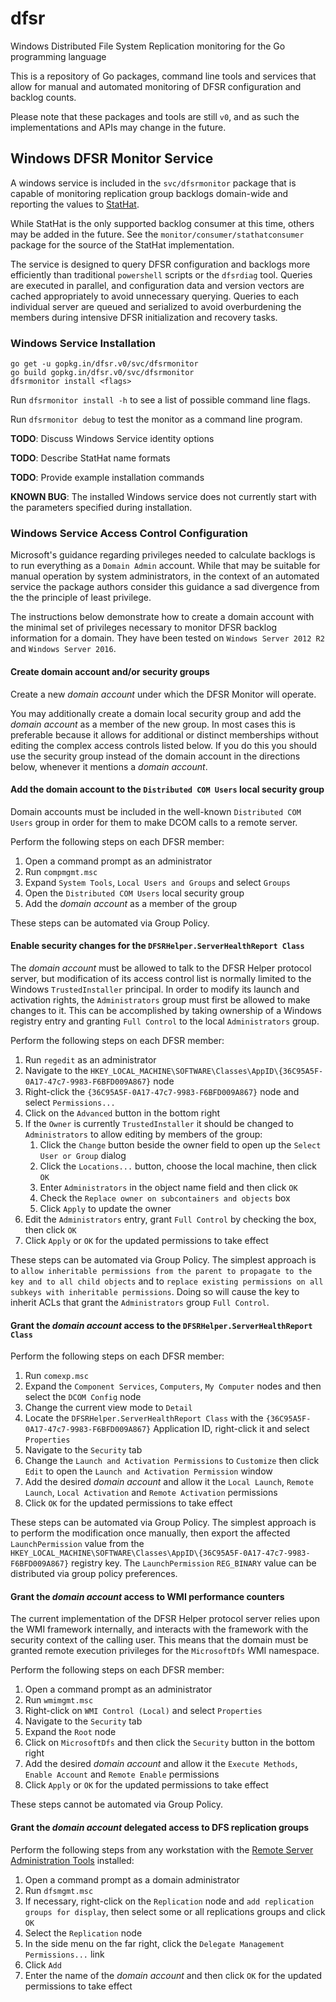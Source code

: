 # dfsr
Windows Distributed File System Replication monitoring for the Go programming
language

This is a repository of Go packages, command line tools and services that allow
for manual and automated monitoring of DFSR configuration and backlog counts.

Please note that these packages and tools are still `v0`, and as such the
implementations and APIs may change in the future.

## Windows DFSR Monitor Service

A windows service is included in the `svc/dfsrmonitor` package that is
capable of monitoring replication group backlogs domain-wide and reporting the
values to [StatHat](https://www.stathat.com/).

While StatHat is the only supported backlog consumer at this time, others may
be added in the future. See the `monitor/consumer/stathatconsumer` package
for the source of the StatHat implementation.

The service is designed to query DFSR configuration and backlogs more
efficiently than traditional `powershell` scripts or the `dfsrdiag` tool.
Queries are executed in parallel, and configuration data and version vectors are
cached appropriately to avoid unnecessary querying. Queries to each individual
server are queued and serialized to avoid overburdening the members during
intensive DFSR initialization and recovery tasks.

### Windows Service Installation

```
go get -u gopkg.in/dfsr.v0/svc/dfsrmonitor
go build gopkg.in/dfsr.v0/svc/dfsrmonitor
dfsrmonitor install <flags>
```

Run `dfsrmonitor install -h` to see a list of possible command line flags.

Run `dfsrmonitor debug` to test the monitor as a command line program.

**TODO**: Discuss Windows Service identity options

**TODO**: Describe StatHat name formats

**TODO**: Provide example installation commands

**KNOWN BUG**: The installed Windows service does not currently start with the
               parameters specified during installation.

### Windows Service Access Control Configuration

Microsoft's guidance regarding privileges needed to calculate backlogs is to
run everything as a `Domain Admin` account. While that may be suitable for
manual operation by system administrators, in the context of an automated
service the package authors consider this guidance a sad divergence from the
the principle of least privilege.

The instructions below demonstrate how to create a domain account with the
minimal set of privileges necessary to monitor DFSR backlog information for a
domain. They have been tested on `Windows Server 2012 R2` and
`Windows Server 2016`.

#### Create domain account and/or security groups

Create a new *domain account* under which the DFSR Monitor will operate.

You may additionally create a domain local security group and add the
*domain account* as a member of the new group. In most cases this is preferable
because it allows for additional or distinct memberships without editing the
complex access controls listed below. If you do this you should use the security
group instead of the domain account in the directions below, whenever it
mentions a *domain account*.

#### Add the domain account to the `Distributed COM Users` local security group

Domain accounts must be included in the well-known `Distributed COM Users`
group in order for them to make DCOM calls to a remote server.

Perform the following steps on each DFSR member:

1. Open a command prompt as an administrator
2. Run `compmgmt.msc`
3. Expand `System Tools`, `Local Users and Groups` and select `Groups`
4. Open the `Distributed COM Users` local security group
5. Add the *domain account* as a member of the group

These steps can be automated via Group Policy.

#### Enable security changes for the `DFSRHelper.ServerHealthReport Class`

The *domain account* must be allowed to talk to the DFSR Helper protocol server,
but modification of its access control list is normally limited to the Windows
`TrustedInstaller` principal. In order to modify its launch and activation
rights, the `Administrators` group must first be allowed to make changes to it.
This can be accomplished by taking ownership of a Windows registry entry and
granting `Full Control` to the local `Administrators` group.

Perform the following steps on each DFSR member:

1. Run `regedit` as an administrator
2. Navigate to the `HKEY_LOCAL_MACHINE\SOFTWARE\Classes\AppID\{36C95A5F-0A17-47c7-9983-F6BFD009A867}` node
3. Right-click the `{36C95A5F-0A17-47c7-9983-F6BFD009A867}` node and select `Permissions...`
4. Click on the `Advanced` button in the bottom right
5. If the `Owner` is currently `TrustedInstaller` it should be changed to `Administrators` to allow editing by members of the group:
   1. Click the `Change` button beside the owner field to open up the `Select User or Group` dialog
   2. Click the `Locations...` button, choose the local machine, then click `OK`
   3. Enter `Administrators` in the object name field and then click `OK`
   4. Check the `Replace owner on subcontainers and objects` box
   5. Click `Apply` to update the owner
6. Edit the `Administrators` entry, grant `Full Control` by checking the box, then click `OK`
7. Click `Apply` or `OK` for the updated permissions to take effect

These steps can be automated via Group Policy. The simplest approach is to
`allow inheritable permissions from the parent to propagate to the key and to
all child objects` and to `replace existing permissions on all subkeys with
inheritable permissions`. Doing so will cause the key to inherit ACLs that
grant the `Administrators` group `Full Control`.

#### Grant the *domain account* access to the `DFSRHelper.ServerHealthReport Class`

Perform the following steps on each DFSR member:

1. Run `comexp.msc`
2. Expand the `Component Services`, `Computers`, `My Computer` nodes and then select the `DCOM Config` node
3. Change the current view mode to `Detail`
4. Locate the `DFSRHelper.ServerHealthReport Class` with the `{36C95A5F-0A17-47c7-9983-F6BFD009A867}` Application ID, right-click it and select `Properties`
5. Navigate to the `Security` tab
6. Change the `Launch and Activation Permissions` to `Customize` then click `Edit` to open the `Launch and Activation Permission` window
7. Add the desired *domain account* and allow it the `Local Launch`, `Remote Launch`, `Local Activation` and `Remote Activation` permissions
8. Click `OK` for the updated permissions to take effect

These steps can be automated via Group Policy. The simplest approach is to
perform the modification once manually, then export the affected
`LaunchPermission` value from the
`HKEY_LOCAL_MACHINE\SOFTWARE\Classes\AppID\{36C95A5F-0A17-47c7-9983-F6BFD009A867}`
registry key. The `LaunchPermission` `REG_BINARY` value can be distributed via
group policy preferences.

#### Grant the *domain account* access to WMI performance counters

The current implementation of the DFSR Helper protocol server relies upon the
WMI framework internally, and interacts with the framework with the security
context of the calling user. This means that the domain must be granted
remote execution privileges for the `MicrosoftDfs` WMI namespace.

Perform the following steps on each DFSR member:

1. Open a command prompt as an administrator
2. Run `wmimgmt.msc`
3. Right-click on `WMI Control (Local)` and select `Properties`
4. Navigate to the `Security` tab
5. Expand the `Root` node
6. Click on `MicrosoftDfs` and then click the `Security` button in the bottom right
7. Add the desired *domain account* and allow it the `Execute Methods`, `Enable Account` and `Remote Enable` permissions
8. Click `Apply` or `OK` for the updated permissions to take effect

These steps cannot be automated via Group Policy.

#### Grant the *domain account* delegated access to DFS replication groups

Perform the following steps from any workstation with the
[Remote Server Administration Tools](https://www.microsoft.com/en-us/download/details.aspx?id=45520) installed:

1. Open a command prompt as a domain administrator
2. Run `dfsmgmt.msc`
3. If necessary, right-click on the `Replication` node and `add replication groups for display`, then select some or all replications groups and click `OK`
4. Select the `Replication` node
5. In the side menu on the far right, click the `Delegate Management Permissions...` link
6. Click `Add`
7. Enter the name of the *domain account* and then click `OK` for the updated permissions to take effect
